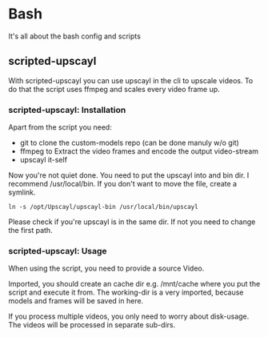 # Bash

It's all about the bash config and scripts


## scripted-upscayl
With scripted-upscayl you can use upscayl in the cli to upscale videos.
To do that the script uses ffmpeg and scales every video frame up.

### scripted-upscayl: Installation
Apart from the script you need:
- git to clone the custom-models repo (can be done manuly w/o git)
- ffmpeg to Extract the video frames and encode the output video-stream
- upscayl it-self

Now you're not quiet done. You need to put the upscayl into and bin dir.
I recommend /usr/local/bin.
If you don't want to move the file, create a symlink.
```
ln -s /opt/Upscayl/upscayl-bin /usr/local/bin/upscayl
```
Please check if you're upscayl is in the same dir. 
If not you need to change the first path.

### scripted-upscayl: Usage
When using the script, you need to provide a source Video.

Imported, you should create an cache dir e.g. /mnt/cache where you put the script and execute it from.
The working-dir is a very imported, because models and frames will be saved in here.

If you process multiple videos, you only need to worry about disk-usage.
The videos will be processed in separate sub-dirs.
